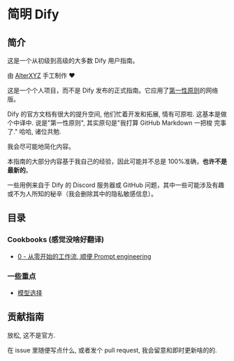 # 简明 Dify

## 简介

这是一个从初级到高级的大多数 Dify 用户指南。

由 [AlterXYZ](https://github.com/alterxyz/easy-dify-guide) 手工制作 ❤️

这是一个个人项目，而不是 Dify 发布的正式指南。它应用了[第一性原则](https://zh.wikipedia.org/wiki/第一性原理)的网络版。

Dify 的官方文档有很大的提升空间, 他们忙着开发和拓展, 情有可原啦. 这基本是做个中译中. 说是"第一性原则", 其实原句是"我打算 GitHub Markdown 一把梭 完事了." 哈哈, 诸位共勉.

我会尽可能地简化内容。

本指南的大部分内容基于我自己的经验，因此可能并不总是 100%准确，**也许不是最新的**。

一些用例来自于 Dify 的 Discord 服务器或 GitHub 问题，其中一些可能涉及有趣或不为人所知的秘辛（我会删除其中的隐私敏感信息）。

## 目录

### Cookbooks (感觉没啥好翻译)

- [0 - 从零开始的工作流, 顺便 Prompt engineering](zh/0-simple-workflow-with-prompt_zh.md)

### 一些重点

- [模型选择](zh/model_pick.md)

## 贡献指南

放松, 这不是官方.

在 issue 里随便写点什么, 或者发个 pull request, 我会留意和即时更新啥的的.
